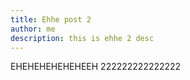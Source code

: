 ```yaml
---
title: Ehhe post 2
author: me
description: this is ehhe 2 desc
---
```


EHEHEHEHEHEHEEH 222222222222222

